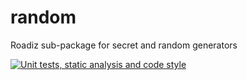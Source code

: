 # random
Roadiz sub-package for secret and random generators

[![Unit tests, static analysis and code style](https://github.com/roadiz/random/actions/workflows/run-test.yml/badge.svg?branch=develop)](https://github.com/roadiz/random/actions/workflows/run-test.yml)
